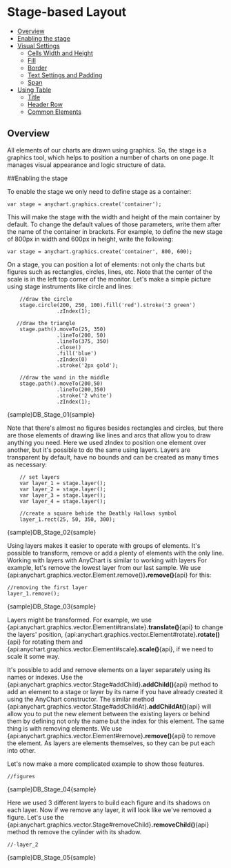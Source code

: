 # Stage-based Layout

* [Overview](#overview)
* [Enabling the stage](#enabling_the_stage)
* [Visual Settings](#visual_settings)
  * [Cells Width and Height](#cells_width_and_height)
  * [Fill](#fill)
  * [Border](#border)
  * [Text Settings and Padding](#text_settings_and_padding)
  * [Span](#span)
* [Using Table](#using_table)
  * [Title](#title)
  * [Header Row](#header_row)
  * [Common Elements](#common_elements)

  
## Overview

All elements of our charts are drawn using graphics. So, the stage is a graphics tool, which helps to position a number of charts on one page. 
It manages visual appearance and logic structure of data.


##Enabling the stage

To enable the stage we only need to define stage as a container:

```
var stage = anychart.graphics.create('container');
```

This will make the stage with the width and height of the main container by default. To change the default values of those parameters, write them after the name of the container in brackets. 
For example, to define the new stage of 800px in width and 600px in height, write the following:

```
var stage = anychart.graphics.create('container', 800, 600);
```

On a stage, you can position a lot of elements: not only the charts but figures such as rectangles, circles, lines, etc. Note that the center of the scale is in the left top corner of the monitor.
Let's make a simple picture using stage instruments like circle and lines:

```
    //draw the circle
    stage.circle(200, 250, 100).fill('red').stroke('3 green')
                .zIndex(1);
   
   //draw the triangle
    stage.path().moveTo(25, 350)
                .lineTo(200, 50)
                .lineTo(375, 350)
                .close()
                .fill('blue')
                .zIndex(0)
                .stroke('2px gold');
                
    //draw the wand in the middle
    stage.path().moveTo(200,50)
                .lineTo(200,350)
                .stroke('2 white')
                .zIndex(1);
```
{sample}DB\_Stage\_01{sample}

Note that there's almost no figures besides rectangles and circles, but there are those elements of drawing like lines and arcs that allow you to draw anything you need. 
Here we used zIndex to position one element over another, but it's possible to do the same using layers. Layers are transparent by default, have no bounds and can be created as many times as necessary:

```
	// set layers
    var layer_1 = stage.layer();
    var layer_2 = stage.layer();
    var layer_3 = stage.layer();
    var layer_4 = stage.layer();
    
    //create a square behide the Deathly Hallows symbol
    layer_1.rect(25, 50, 350, 300);
```
{sample}DB\_Stage\_02{sample}

Using layers makes it easier to operate with groups of elements. It's possible to transform, remove or add a plenty of elements with the only line. Working with layers with AnyChart is similar to working with layers
For example, let's remove the lowest layer from our last sample.
We use {api:anychart.graphics.vector.Element.remove()}**.remove()**{api} for this:

```
//removing the first layer
layer_1.remove();

```
{sample}DB\_Stage\_03{sample}

Layers might be transformed. For example, we use {api:anychart.graphics.vector.Element#translate}**.translate()**{api}
 to change the layers' position, {api:anychart.graphics.vector.Element#rotate}**.rotate()**{api} 
for rotating them and {api:anychart.graphics.vector.Element#scale}**.scale()**{api},
 if we need to scale it some way.

It's possible to add and remove elements on a layer separately using its names or indexes. 
Use the {api:anychart.graphics.vector.Stage#addChild}**.addChild()**{api}
 method to add an element to a stage or layer by its name if you have already created it using the AnyChart constructor. 
The similar method {api:anychart.graphics.vector.Stage#addChildAt}**.addChildAt()**{api}
 will allow you to put the new element between the existing layers or behind them by defining not only the name but the index for this element.
The same thing is with removing elements. We use {api:anychart.graphics.vector.Element#remove}**.remove()**{api}
 to remove the element. As layers are elements themselves, so they can be put each into other. 
 
 Let's now make a more complicated example to show those features. 

 ```
//figures

```
{sample}DB\_Stage\_04{sample}

Here we used 3 different layers to build each figure and its shadows on each layer. Now if we remove any layer, it will look like we've removed a figure. 
Let's use the {api:anychart.graphics.vector.Stage#removeChild}**.removeChild()**{api} method th remove the cylinder with its shadow.

 ```
//-layer_2

```
{sample}DB\_Stage\_05{sample}





